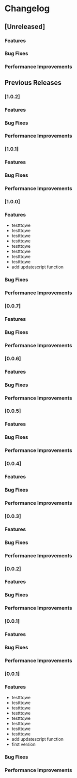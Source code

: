 # Changelog

## [Unreleased]

### Features

### Bug Fixes

### Performance Improvements

## Previous Releases

### [1.0.2]

### Features

### Bug Fixes

### Performance Improvements

### [1.0.1]

### Features

### Bug Fixes

### Performance Improvements

### [1.0.0]

### Features
  - testttqwe
  - testttqwe
  - testttqwe
  - testttqwe
  - testttqwe
  - testttqwe
  - testttqwe
  - testttqwe
  - add updatescript function

### Bug Fixes

### Performance Improvements

### [0.0.7]

### Features

### Bug Fixes

### Performance Improvements

### [0.0.6]

### Features

### Bug Fixes

### Performance Improvements

### [0.0.5]

### Features

### Bug Fixes

### Performance Improvements

### [0.0.4]

### Features

### Bug Fixes

### Performance Improvements

### [0.0.3]

### Features

### Bug Fixes

### Performance Improvements

### [0.0.2]

### Features

### Bug Fixes

### Performance Improvements

### [0.0.1]

### Features

### Bug Fixes

### Performance Improvements

### [0.0.1]

### Features
  - testttqwe
  - testttqwe
  - testttqwe
  - testttqwe
  - testttqwe
  - testttqwe
  - testttqwe
  - testttqwe
  - add updatescript function
  - first version

### Bug Fixes

### Performance Improvements
